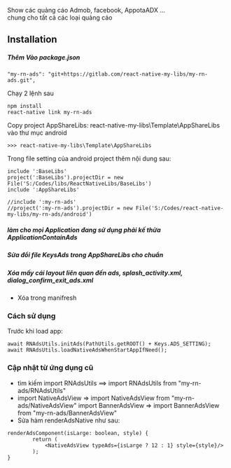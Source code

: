 Show các quảng cáo Admob, facebook, AppotaADX ...       
chung cho tất cả các loại quảng cáo
## Installation

##### Thêm Vào package.json
```
"my-rn-ads": "git+https://gitlab.com/react-native-my-libs/my-rn-ads.git",
```

Chạy 2 lệnh sau
```
npm install
react-native link my-rn-ads
```

Copy project AppShareLibs:  react-native-my-libs\Template\AppShareLibs vào thư mục android
```
>>> react-native-my-libs\Template\AppShareLibs
``` 

Trong file setting của android project thêm nội dung sau:
```
include ':BaseLibs'
project(':BaseLibs').projectDir = new File('S:/Codes/libs/ReactNativeLibs/BaseLibs')
include ':AppShareLibs'

//include ':my-rn-ads'
//project(':my-rn-ads').projectDir = new File('S:/Codes/react-native-my-libs/my-rn-ads/android')

```

##### làm cho mọi Application đang sử dụng phải kế thừa ApplicationContainAds
##### Sửa đổi file KeysAds trong AppShareLibs cho chuẩn
##### Xóa mấy cái layout liên quan đến ads, splash_activity.xml, dialog_confirm_exit_ads.xml
- Xóa trong manifresh

### Cách sử dụng
Trước khi load app:
```
await RNAdsUtils.initAds(PathUtils.getROOT() + Keys.ADS_SETTING);
await RNAdsUtils.loadNativeAdsWhenStartAppIfNeed();
```
 

### Cập nhật từ ứng dụng cũ
- tìm kiếm import RNAdsUtils ==> import RNAdsUtils from "my-rn-ads/RNAdsUtils"  
- import NativeAdsView => import NativeAdsView from "my-rn-ads/NativeAdsView"
import BannerAdsView => import BannerAdsView from "my-rn-ads/BannerAdsView"
- Sửa hàm renderAdsNative như sau: 
``` 
renderAdsComponent(isLarge: boolean, style) {
        return (
            <NativeAdsView typeAds={isLarge ? 12 : 1} style={style}/>
        );
}
```
